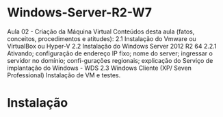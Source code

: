 # Windows-Server-R2-W7
Aula 02 - Criação da Máquina Virtual Conteúdos desta aula (fatos, conceitos, procedimentos e atitudes): 2.1 Instalação do Vmware ou VirtualBox ou Hyper-V 2.2 Instalação do Windows Server 2012 R2 64 2.2.1 Ativando; configuração de endereço IP fixo; nome do server; ingressar o servidor no domínio; confi-gurações regionais; explicação do Serviço de implantação do Windows - WDS 2.3 Windows Cliente (XP/ Seven Professional) Instalação de VM e testes.

# Instalação

